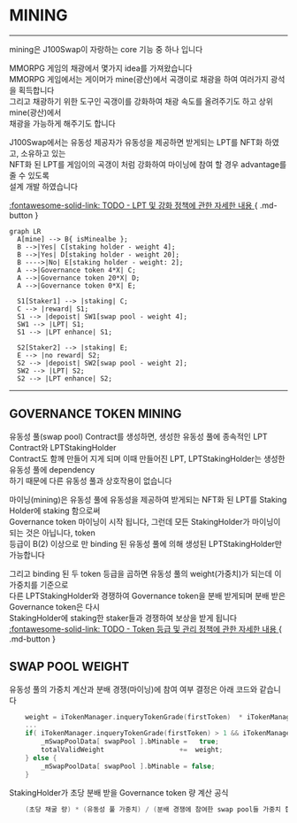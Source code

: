 # **MINING**
- - -

mining은 J100Swap이 자랑하는 core 기능 중 하나 입니다   
   
MMORPG 게임의 채광에서 몇가지 idea를 가져왔습니다   
MMORPG 게임에서는 게이머가 mine(광산)에서 곡갱이로 채광을 하여 여러가지 광석을 획득합니다    
그리고 채광하기 위한 도구인 곡갱이를 강화하여 채광 속도를 올려주기도 하고 상위 mine(광산)에서  
채광을 가능하게 해주기도 합니다

J100Swap에서는 유동성 제공자가 유동성을 제공하면 받게되는 LPT를 NFT화 하였고, 소유하고 있는    
NFT화 된 LPT를 게임이의 곡갱이 처럼 강화하여 마이닝에 참여 할 경우 advantage를 줄 수 있도록  
설계 개발 하였습니다      

[:fontawesome-solid-link: TODO - LPT 및 강화 정책에 관한 자세한 내용 ](/contracts/objects ){ .md-button } 

``` mermaid
graph LR
  A[mine] --> B{ isMinealbe };
  B -->|Yes| C[staking holder - weight 4];
  B -->|Yes| D[staking holder - weight 20];
  B ---->|No| E[staking holder - weight: 2];
  A -->|Governance token 4*X| C; 
  A -->|Governance token 20*X| D; 
  A -->|Governance token 0*X| E; 
  
  S1[Staker1] --> |staking| C;
  C --> |reward| S1;
  S1 --> |depoist| SW1[swap pool - weight 4];
  SW1 --> |LPT| S1;
  S1 --> |LPT enhance| S1;

  S2[Staker2] --> |staking| E;
  E --> |no reward| S2;
  S2 --> |depoist| SW2[swap pool - weight 2];
  SW2 --> |LPT| S2;
  S2 --> |LPT enhance| S2;
```
- - -

## **GOVERNANCE TOKEN MINING**

유동성 풀(swap pool) Contract를 생성하면, 생성한 유동성 풀에 종속적인 LPT Contract와 LPTStakingHolder   
Contract도 함께 만들어 지게 되며 이때 만들어진 LPT, LPTStakingHolder는 생성한 유동성 풀에 dependency  
하기 때문에 다른 유동성 풀과 상호작용이 없습니다   

마이닝(mining)은 유동성 풀에 유동성을 제공하여 받게되는 NFT화 된 LPT를 Staking Holder에 staking 함으로써   
Governance token 마이닝이 시작 됩니다, 그런데 모든 StakingHolder가 마이닝이 되는 것은 아닙니다, token  
등급이 B(2) 이상으로 만 binding 된 유동성 풀에 의해 생성된 LPTStakingHolder만 가능합니다    

그리고 binding 된 두 token 등급을 곱하면 유동성 풀의 weight(가중치)가 되는데 이 가중치를 기준으로   
다른 LPTStakingHolder와 경쟁하여 Governance token을 분배 받게되며 분배 받은 Governance token은 다시  
StakingHolder에 staking한 staker들과 경쟁하여 보상을 받게 됩니다       
[:fontawesome-solid-link: TODO - Token 등급 및 관리 정책에 관한 자세한 내용 ](/contracts/objects ){ .md-button } 


## **SWAP POOL WEIGHT**

유동성 풀의 가중치 계산과 분배 경쟁(마이닝)에 참여 여부 결정은 아래 코드와 같습니다
```C++
    weight = iTokenManager.inqueryTokenGrade(firstToken)  * iTokenManager.inqueryTokenGrade(secondToken);
    ...
    if( iTokenManager.inqueryTokenGrade(firstToken) > 1 && iTokenManager.inqueryTokenGrade(secondToken) > 1 ) {
        _mSwapPoolData[ swapPool ].bMinable =   true;
        totalValidWeight                   +=  weight;
    } else {
        _mSwapPoolData[ swapPool ].bMinable = false;
    }
```

StakingHolder가 초당 분배 받을 Governance token 량 계산 공식
```C++
    (초당 채굴 량) * (유동성 풀 가중치) / (분배 경쟁에 참여한 swap pool들 가중치 합계)
```





